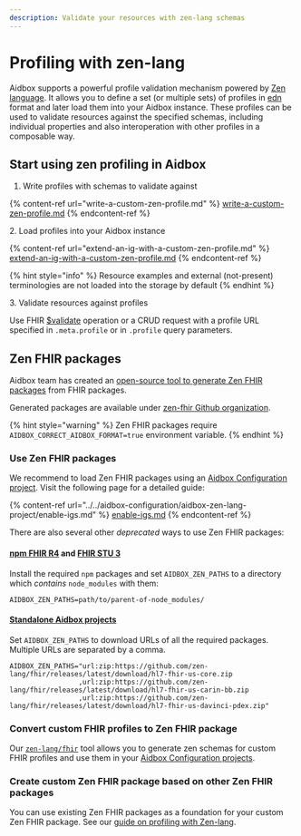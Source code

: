 ```yaml
---
description: Validate your resources with zen-lang schemas
---
```


# Profiling with zen-lang

Aidbox supports a powerful profile validation mechanism powered by [Zen language](https://github.com/zen-lang/zen). It allows you to define a set (or multiple sets) of profiles in [edn](https://github.com/edn-format/edn) format and later load them into your Aidbox instance. These profiles can be used to validate resources against the specified schemas, including individual properties and also interoperation with other profiles in a composable way.

## Start using zen profiling in Aidbox

1. Write profiles with schemas to validate against

{% content-ref url="write-a-custom-zen-profile.md" %}
[write-a-custom-zen-profile.md](write-a-custom-zen-profile.md)
{% endcontent-ref %}

&#x20;2\. Load profiles into your Aidbox instance

{% content-ref url="extend-an-ig-with-a-custom-zen-profile.md" %}
[extend-an-ig-with-a-custom-zen-profile.md](extend-an-ig-with-a-custom-zen-profile.md)
{% endcontent-ref %}

{% hint style="info" %}
Resource examples and external (not-present) terminologies are not loaded into the storage by default
{% endhint %}

&#x20;3\. Validate resources against profiles

Use FHIR [$validate](../../api-1/fhir-api/usdvalidate.md) operation or a CRUD request with a profile URL specified in `.meta.profile` or in `.profile` query parameters.

## Zen FHIR packages

Aidbox team has created an [open-source tool to generate Zen FHIR packages](https://github.com/zen-lang/fhir) from FHIR packages.

Generated packages are available under [zen-fhir Github organization](https://github.com/orgs/zen-fhir/repositories).

{% hint style="warning" %}
Zen FHIR packages require `AIDBOX_CORRECT_AIDBOX_FORMAT=true` environment variable.
{% endhint %}

### Use Zen FHIR packages

We recommend to load Zen FHIR packages using an [Aidbox Configuration project](../../aidbox-configuration/aidbox-zen-lang-project/). Visit the following page for a detailed guide:

{% content-ref url="../../aidbox-configuration/aidbox-zen-lang-project/enable-igs.md" %}
[enable-igs.md](../../aidbox-configuration/aidbox-zen-lang-project/enable-igs.md)
{% endcontent-ref %}

There are also several other _deprecated_ ways to use Zen FHIR packages:

#### [npm FHIR R4](https://www.npmjs.com/browse/depended/@zen-lang/hl7-fhir-r4-core) and [FHIR STU 3](https://www.npmjs.com/browse/depended/@zen-lang/hl7-fhir-r3-core)

Install the required `npm` packages and set `AIDBOX_ZEN_PATHS` to a directory which _contains_ `node_modules` with them:

```
AIDBOX_ZEN_PATHS=path/to/parent-of-node_modules/
```

#### [Standalone Aidbox projects](https://github.com/zen-lang/fhir/releases/latest)

Set `AIDBOX_ZEN_PATHS` to download URLs of all the required packages. Multiple URLs are separated by a comma.

```
AIDBOX_ZEN_PATHS="url:zip:https://github.com/zen-lang/fhir/releases/latest/download/hl7-fhir-us-core.zip
                 ,url:zip:https://github.com/zen-lang/fhir/releases/latest/download/hl7-fhir-us-carin-bb.zip
                 ,url:zip:https://github.com/zen-lang/fhir/releases/latest/download/hl7-fhir-us-davinci-pdex.zip"
```

### Convert custom FHIR profiles to Zen FHIR package

Our [`zen-lang/fhir`](https://github.com/zen-lang/fhir/blob/main/README.md) tool allows you to generate zen schemas for custom FHIR profiles and use them in your [Aidbox Configuration projects](../../aidbox-configuration/aidbox-zen-lang-project/).&#x20;

### Create custom Zen FHIR package based on other Zen FHIR packages

You can use existing Zen FHIR packages as a foundation for your custom Zen FHIR package. See our [guide on profiling with Zen-lang](extend-an-ig-with-a-custom-zen-profile.md).
